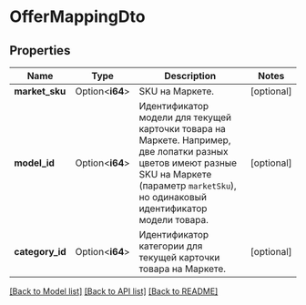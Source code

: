 # OfferMappingDto

## Properties

Name | Type | Description | Notes
------------ | ------------- | ------------- | -------------
**market_sku** | Option<**i64**> | SKU на Маркете. | [optional]
**model_id** | Option<**i64**> | Идентификатор модели для текущей карточки товара на Маркете.  Например, две лопатки разных цветов имеют разные SKU на Маркете (параметр `marketSku`), но одинаковый идентификатор модели товара.  | [optional]
**category_id** | Option<**i64**> | Идентификатор категории для текущей карточки товара на Маркете. | [optional]

[[Back to Model list]](../README.md#documentation-for-models) [[Back to API list]](../README.md#documentation-for-api-endpoints) [[Back to README]](../README.md)


